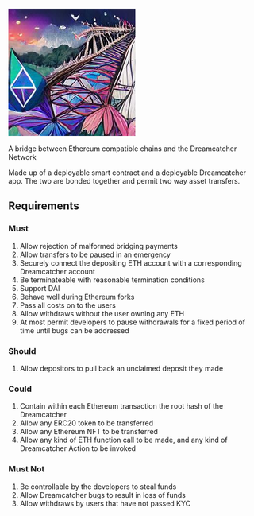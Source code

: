 ![Anime-Beautiful](/nfts/EthereumBridge.png)

A bridge between Ethereum compatible chains and the Dreamcatcher Network

Made up of a deployable smart contract and a deployable Dreamcatcher app. The two are bonded together and permit two way asset transfers.

## Requirements

### Must

1. Allow rejection of malformed bridging payments
1. Allow transfers to be paused in an emergency
1. Securely connect the depositing ETH account with a corresponding Dreamcatcher account
1. Be terminateable with reasonable termination conditions
1. Support DAI
1. Behave well during Ethereum forks
1. Pass all costs on to the users
1. Allow withdraws without the user owning any ETH
1. At most permit developers to pause withdrawals for a fixed period of time until bugs can be addressed

### Should

1. Allow depositors to pull back an unclaimed deposit they made

### Could

1. Contain within each Ethereum transaction the root hash of the Dreamcatcher
1. Allow any ERC20 token to be transferred
1. Allow any Ethereum NFT to be transferred
1. Allow any kind of ETH function call to be made, and any kind of Dreamcatcher Action to be invoked

### Must Not

1. Be controllable by the developers to steal funds
1. Allow Dreamcatcher bugs to result in loss of funds
1. Allow withdraws by users that have not passed KYC
